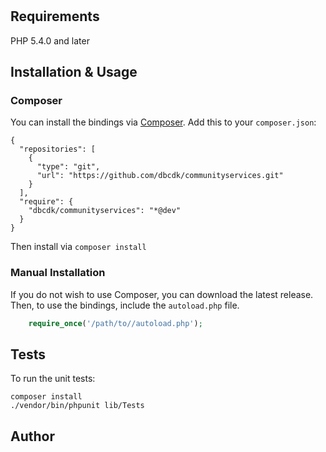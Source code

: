 # 

## Requirements

PHP 5.4.0 and later

## Installation & Usage
### Composer

You can install the bindings via [Composer](http://getcomposer.org/). Add this to your `composer.json`:

```
{
  "repositories": [
    {
      "type": "git",
      "url": "https://github.com/dbcdk/communityservices.git"
    }
  ],
  "require": {
    "dbcdk/communityservices": "*@dev"
  }
}
```

Then install via `composer install`

### Manual Installation

If you do not wish to use Composer, you can download the latest release. Then, to use the bindings, include the `autoload.php` file.
```php
    require_once('/path/to//autoload.php');
```

## Tests 

To run the unit tests:
```
composer install
./vendor/bin/phpunit lib/Tests
```

## Author




